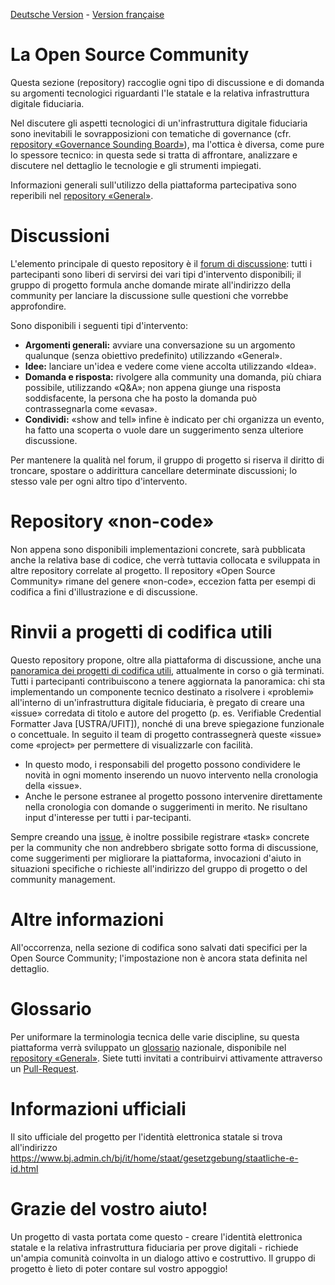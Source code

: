 [Deutsche Version](README.md) - [Version française](README-FR.md)

# La Open Source Community
Questa sezione (repository) raccoglie ogni tipo di discussione e di domanda su argomenti tecnologici riguardanti l'Ie statale e la relativa infrastruttura digitale fiduciaria.

Nel discutere gli aspetti tecnologici di un'infrastruttura digitale fiduciaria sono inevitabili le sovrapposizioni con tematiche di governance  (cfr. [repository «Governance Sounding Board»](https://github.com/e-id-admin/governance-sounding-board)), ma l'ottica è diversa, come pure lo spessore tecnico: in questa sede si tratta di affrontare, analizzare e discutere nel dettaglio le tecnologie e gli strumenti impiegati. 

Informazioni generali sull'utilizzo della piattaforma partecipativa sono reperibili nel [repository «General»](https://github.com/e-id-admin/general).

# Discussioni
L'elemento principale di questo repository è il [forum di discussione](https://github.com/e-id-admin/open-source-community/discussions): tutti i partecipanti sono liberi di servirsi dei vari tipi d'intervento disponibili; il gruppo di progetto formula anche domande mirate all'indirizzo della community per lanciare la discussione sulle questioni che vorrebbe approfondire.

Sono disponibili i seguenti tipi d'intervento:
*	**Argomenti generali:** avviare una conversazione su un argomento qualunque (senza obiettivo predefinito) utilizzando «General».
*	**Idee:** lanciare un'idea e vedere come viene accolta utilizzando «Idea».
*	**Domanda e risposta:** rivolgere alla community una domanda, più chiara possibile, utilizzando «Q&A»; non appena giunge una risposta soddisfacente, la persona che ha posto la domanda può contrassegnarla come «evasa».
*	**Condividi:** «show and tell» infine è indicato per chi organizza un evento, ha fatto una scoperta o vuole dare un suggerimento senza ulteriore discussione.

Per mantenere la qualità nel forum, il gruppo di progetto si riserva il diritto di troncare, spostare o addirittura cancellare determinate discussioni; lo stesso vale per ogni altro tipo d'intervento.

# Repository «non-code»
Non appena sono disponibili implementazioni concrete, sarà pubblicata anche la relativa base di codice, che verrà tuttavia collocata e sviluppata in altre repository correlate al progetto. Il repository «Open Source Community» rimane del genere «non-code», eccezion fatta per esempi di codifica a fini d'illustrazione e di discussione.

# Rinvii a progetti di codifica utili
Questo repository propone, oltre alla piattaforma di discussione, anche una [panoramica dei progetti di codifica utili](https://github.com/e-id-admin/open-source-community/issues?q=is%3Aopen+is%3Aissue+label%3Aproject), attualmente in corso o già terminati. Tutti i partecipanti contribuiscono a tenere aggiornata la panoramica: chi sta implementando un componente tecnico destinato a risolvere i «problemi» all'interno di un'infrastruttura digitale fiduciaria, è pregato di creare una «issue» corredata di titolo e autore del progetto (p. es. Verifiable Credential Formatter Java [USTRA/UFIT]), nonché di una breve spiegazione funzionale o concettuale. In seguito il team di progetto contrassegnerà queste «issue» come «project» per permettere di visualizzarle con facilità. 

* In questo modo, i responsabili del progetto possono condividere le novità in ogni momento inserendo un nuovo intervento nella cronologia della «issue». 
* Anche le persone estranee al progetto possono intervenire direttamente nella cronologia con domande o suggerimenti in merito. Ne risultano input d'interesse per tutti i par-tecipanti.

Sempre creando una [issue](https://github.com/e-id-admin/governance-sounding-board/issues), è inoltre possibile registrare «task» concrete per la community che non andrebbero sbrigate sotto forma di discussione, come suggerimenti per migliorare la piattaforma, invocazioni d'aiuto in situazioni specifiche o richieste all'indirizzo del gruppo di progetto o del community management.

# Altre informazioni
All'occorrenza, nella sezione di codifica sono salvati dati specifici per la Open Source Community; l'impostazione non è ancora stata definita nel dettaglio.

# Glossario
Per uniformare la terminologia tecnica delle varie discipline, su questa piattaforma verrà sviluppato un [glossario](https://github.com/e-id-admin/general/blob/main/glossar.md) nazionale, disponibile nel [repository «General»](https://github.com/e-id-admin/general). Siete tutti invitati a contribuirvi attivamente attraverso un [Pull-Request](https://docs.github.com/en/pull-requests/collaborating-with-pull-requests). 

# Informazioni ufficiali
Il sito ufficiale del progetto per l'identità elettronica statale si trova all'indirizzo  
https://www.bj.admin.ch/bj/it/home/staat/gesetzgebung/staatliche-e-id.html

# Grazie del vostro aiuto!
Un progetto di vasta portata come questo - creare l'identità elettronica statale e la relativa infrastruttura fiduciaria per prove digitali - richiede un'ampia comunità coinvolta in un dialogo attivo e costruttivo. Il gruppo di progetto è lieto di poter contare sul vostro appoggio!
